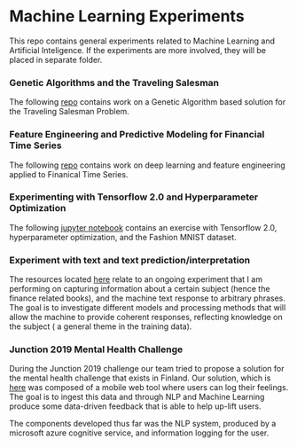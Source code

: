 # Machine Learning Experiments
This repo contains general experiments related to Machine Learning and Artificial
Inteligence. If the experiments are more involved, they will be placed in separate folder.

### Genetic Algorithms and the Traveling Salesman

The following [repo](https://github.com/lmedeiro/C_Sharp_Repo/tree/master/lmedeiro_HW2_TSP)
contains work on a Genetic Algorithm based solution for the Traveling Salesman Problem. 

### Feature Engineering and Predictive Modeling for Financial Time Series

The following [repo](time_series_data/deep_learning_financial_time_series) contains work on deep learning
and feature engineering applied to Finanical Time Series. 

### Experimenting with Tensorflow 2.0 and Hyperparameter Optimization

The following [jupyter notebook](tensorflow_2-0-experiment.ipynb) contains an exercise with
Tensorflow 2.0, hyperparameter optimization, and the Fashion MNIST dataset. 

### Experiment with text and text prediction/interpretation

The resources located [here](text_experiments/) relate to an ongoing experiment that I am performing
on capturing information about a certain subject (hence the finance related books), and
the machine text response to arbitrary phrases. The goal is to investigate different models and
processing methods that will allow the machine to provide coherent responses, reflecting knowledge
on the subject ( a general theme in the training data). 

### Junction 2019 Mental Health Challenge

During the Junction 2019 challenge our team tried to propose a solution for the mental 
health challenge that exists in Finland. Our solution, which is 
[here](https://github.com/andersnylund/mood-penguin/tree/18e4c74ac9059b529a14ab2509330c6bc2d05990)
was composed of a mobile web tool 
where users can log their feelings. The goal is to ingest this data and through NLP and 
Machine Learning produce some data-driven feedback that is able to help up-lift users. 

The components developed thus far was the NLP system, produced by a microsoft azure 
cognitive service, and information logging for the user.
